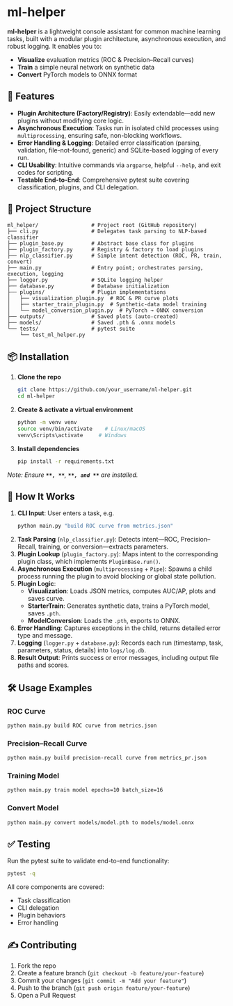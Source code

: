 # ml-helper

**ml-helper** is a lightweight console assistant for common machine learning tasks, built with a modular plugin architecture, asynchronous execution, and robust logging. It enables you to:

- **Visualize** evaluation metrics (ROC & Precision–Recall curves)
- **Train** a simple neural network on synthetic data
- **Convert** PyTorch models to ONNX format

## 🚀 Features

- **Plugin Architecture (Factory/Registry)**: Easily extendable—add new plugins without modifying core logic.
- **Asynchronous Execution**: Tasks run in isolated child processes using `multiprocessing`, ensuring safe, non-blocking workflows.
- **Error Handling & Logging**: Detailed error classification (parsing, validation, file-not-found, generic) and SQLite-based logging of every run.
- **CLI Usability**: Intuitive commands via `argparse`, helpful `--help`, and exit codes for scripting.
- **Testable End-to-End**: Comprehensive pytest suite covering classification, plugins, and CLI delegation.

## 📁 Project Structure

```plaintext
ml_helper/                 # Project root (GitHub repository)
├── cli.py                 # Delegates task parsing to NLP-based classifier
├── plugin_base.py         # Abstract base class for plugins
├── plugin_factory.py      # Registry & factory to load plugins
├── nlp_classifier.py      # Simple intent detection (ROC, PR, train, convert)
├── main.py                # Entry point; orchestrates parsing, execution, logging
├── logger.py              # SQLite logging helper
├── database.py            # Database initialization
├── plugins/               # Plugin implementations
│   ├── visualization_plugin.py  # ROC & PR curve plots
│   ├── starter_train_plugin.py  # Synthetic-data model training
│   └── model_conversion_plugin.py  # PyTorch → ONNX conversion
├── outputs/               # Saved plots (auto-created)
├── models/                # Saved .pth & .onnx models
└── tests/                 # pytest suite
    └── test_ml_helper.py
```

## 📦 Installation

1. **Clone the repo**
   ```bash
   git clone https://github.com/your_username/ml-helper.git
   cd ml-helper
   ```
2. **Create & activate a virtual environment**
   ```bash
   python -m venv venv
   source venv/bin/activate    # Linux/macOS
   venv\Scripts\activate     # Windows
   ```
3. **Install dependencies**
   ```bash
   pip install -r requirements.txt
   ```

*Note: Ensure **``**, **``**, **``**, and **``** are installed.*

## 🎯 How It Works

1. **CLI Input**: User enters a task, e.g.
   ```bash
   python main.py "build ROC curve from metrics.json"
   ```
2. **Task Parsing** (`nlp_classifier.py`): Detects intent—ROC, Precision–Recall, training, or conversion—extracts parameters.
3. **Plugin Lookup** (`plugin_factory.py`): Maps intent to the corresponding plugin class, which implements `PluginBase.run()`.
4. **Asynchronous Execution** (`multiprocessing` + `Pipe`): Spawns a child process running the plugin to avoid blocking or global state pollution.
5. **Plugin Logic**:
   - **Visualization**: Loads JSON metrics, computes AUC/AP, plots and saves curve.
   - **StarterTrain**: Generates synthetic data, trains a PyTorch model, saves `.pth`.
   - **ModelConversion**: Loads the `.pth`, exports to ONNX.
6. **Error Handling**: Captures exceptions in the child, returns detailed error type and message.
7. **Logging** (`logger.py` + `database.py`): Records each run (timestamp, task, parameters, status, details) into `logs/log.db`.
8. **Result Output**: Prints success or error messages, including output file paths and scores.

## 🛠 Usage Examples

### ROC Curve

```bash
python main.py build ROC curve from metrics.json
```

### Precision–Recall Curve

```bash
python main.py build precision-recall curve from metrics_pr.json
```

### Training Model

```bash
python main.py train model epochs=10 batch_size=16
```

### Convert Model

```bash
python main.py convert models/model.pth to models/model.onnx
```

## ✅ Testing

Run the pytest suite to validate end-to-end functionality:

```bash
pytest -q
```

All core components are covered:

- Task classification
- CLI delegation
- Plugin behaviors
- Error handling

## ✍️ Contributing

1. Fork the repo
2. Create a feature branch (`git checkout -b feature/your-feature`)
3. Commit your changes (`git commit -m "Add your feature"`)
4. Push to the branch (`git push origin feature/your-feature`)
5. Open a Pull Request




